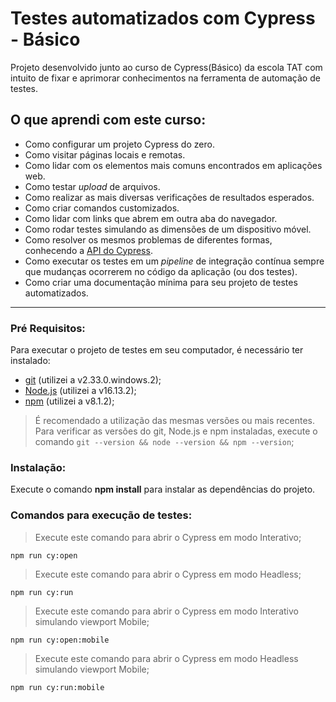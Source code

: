 # Testes automatizados com Cypress - Básico

Projeto desenvolvido junto ao curso de Cypress(Básico) da escola TAT com intuito de fixar e aprimorar conhecimentos na ferramenta de automação de testes.

## O que aprendi com este curso:

- Como configurar um projeto Cypress do zero.
- Como visitar páginas locais e remotas.
- Como lidar com os elementos mais comuns encontrados em aplicações web.
- Como testar _upload_ de arquivos.
- Como realizar as mais diversas verificações de resultados esperados.
- Como criar comandos customizados.
- Como lidar com links que abrem em outra aba do navegador.
- Como rodar testes simulando as dimensões de um dispositivo móvel.
- Como resolver os mesmos problemas de diferentes formas, conhecendo a [API do Cypress](https://docs.cypress.io/api/table-of-contents).
- Como executar os testes em um _pipeline_ de integração contínua sempre que mudanças ocorrerem no código da aplicação (ou dos testes).
- Como criar uma documentação mínima para seu projeto de testes automatizados.

-----------------------------------------------------------------------------------------------------------

### **Pré Requisitos**:
Para executar o projeto de testes em seu computador, é necessário ter instalado: 

- [git](https://git-scm.com/) (utilizei a v2.33.0.windows.2);
- [Node.js](https://nodejs.org/en/) (utilizei a v16.13.2);
- [npm](https://www.npmjs.com/) (utilizei a v8.1.2);

> É recomendado a utilização das mesmas versões ou mais recentes.
> Para verificar as versões do git, Node.js e npm instaladas, execute o comando `git --version && node --version && npm --version`;

### **Instalação**:
Execute o comando **npm install** para instalar as dependências do projeto.

### **Comandos para execução de testes**:

>Execute este comando para abrir o Cypress em modo Interativo;
~~~
npm run cy:open
~~~

>Execute este comando para abrir o Cypress em modo Headless;
~~~
npm run cy:run
~~~

>Execute este comando para abrir o Cypress em modo Interativo simulando viewport Mobile;
~~~
npm run cy:open:mobile
~~~

>Execute este comando para abrir o Cypress em modo Headless simulando viewport Mobile;
~~~
npm run cy:run:mobile
~~~